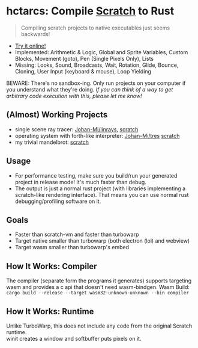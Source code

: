 # hctarcs: Compile [Scratch](https://scratch.mit.edu) to Rust 

> Compiling scratch projects to native executables just seems backwards! 

- [Try it online!](https://lukegrahamlandry.ca/hctarcs/)
- Implemented: Arithmetic & Logic, Global and Sprite Variables, Custom Blocks, Movement (goto), Pen (Single Pixels Only), Lists
- Missing: Looks, Sound, Broadcasts, Wait, Rotation, Glide, Bounce, Cloning, User Input (keyboard & mouse), Loop Yielding 

BEWARE: There's no sandbox-ing. Only run projects on your computer if you understand what they're doing. 
*If you can think of a way to get arbitrary code execution with this, please let me know!*

## (Almost) Working Projects

- single scene ray tracer: [Johan-Mi/linrays](https://github.com/Johan-Mi/linrays), [scratch](https://scratch.mit.edu/projects/726052645) 
- operating system with forth-like interpreter: [Johan-Mi/tres](https://github.com/Johan-Mi/tres) [scratch](https://scratch.mit.edu/projects/647528063/)
- my trivial mandelbrot: [scratch](https://scratch.mit.edu/projects/945435432/)

## Usage

- For performance testing, make sure you build/run your generated project in release mode! It's much faster than debug. 
- The output is just a normal rust project (with libraries implementing a scratch-like rendering interface). 
That means you can use normal rust debugging/profiling software on it. 

<!--
## Build

- [Install Rust](https://www.rust-lang.org/tools/install)
- `git clone "https://github.com/LukeGrahamLandry/hctarcs.git" && cd hctarcs`
- `cargo build --release`

## Usage

- Export your scratch project to a .sb3 file.
- `cargo run --release --bin compiler`
- `cd target/scratch_out`
- `cargo run`
-->

## Goals

- Faster than scratch-vm and faster than turbowarp
- Target native smaller than turbowarp (both electron (lol) and webview)
- Target wasm smaller than turbowarp's embed 

## How It Works: Compiler

The compiler (separate form the programs it generates) supports targeting wasm and provides a c api that doesn't need wasm-bindgen.
Wasm Build: `cargo build --release --target wasm32-unknown-unknown --bin compiler`

## How It Works: Runtime

Unlike TurboWarp, this does not include any code from the original Scratch runtime.  
winit creates a window and softbuffer puts pixels on it. 

